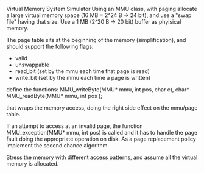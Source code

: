 Virtual Memory System Simulator
Using an MMU class, with paging allocate a large virtual memory space (16 MB = 2^24 B -> 24 bit),
and use a "swap file" having that size.
Use a 1 MB (2^20 B -> 20 bit) buffer as phyisical memory.

The page table sits at the beginning of the memory (simplification), and
should support the following flags:
- valid
- unswappable
- read_bit (set by the mmu each time that page is read)
- write_bit (set by the mmu each time a page is written)

define the functions:
MMU_writeByte(MMU* mmu, int pos, char c), 
char* MMU_readByte(MMU* mmu, int pos );

that wraps the memory access, doing the right side effect on the mmu/page table.

If an attempt to access at an invalid page, the function  MMU_exception(MMU* mmu, int pos)
is called and it has to handle the page fault doing the appropriate operation on disk.
As a page replacement policy implement the second chance algorithm.

Stress the memory with different access patterns, and assume all the virtual memory is allocated.
